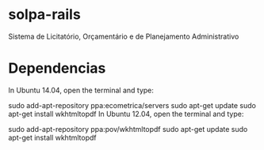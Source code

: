 # solpa-rails
Sistema de Licitatório, Orçamentário e de Planejamento Administrativo



# Dependencias

In Ubuntu 14.04, open the terminal and type:

sudo add-apt-repository ppa:ecometrica/servers
sudo apt-get update
sudo apt-get install wkhtmltopdf
In Ubuntu 12.04, open the terminal and type:

sudo add-apt-repository ppa:pov/wkhtmltopdf
sudo apt-get update
sudo apt-get install wkhtmltopdf
